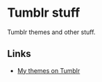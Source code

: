 Tumblr stuff
============

Tumblr themes and other stuff.


## Links

* [My themes on Tumblr](http://tumblr.com/themes/by/inky)
